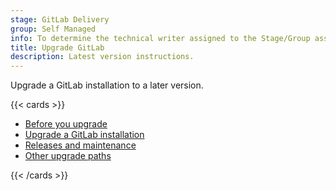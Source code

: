 ```yaml
---
stage: GitLab Delivery
group: Self Managed
info: To determine the technical writer assigned to the Stage/Group associated with this page, see https://handbook.gitlab.com/handbook/product/ux/technical-writing/#assignments
title: Upgrade GitLab
description: Latest version instructions.
---
```


Upgrade a GitLab installation to a later version.

{{< cards >}}

- [Before you upgrade](plan_your_upgrade.md)
- [Upgrade a GitLab installation](upgrade.md)
- [Releases and maintenance](../policy/maintenance.md)
- [Other upgrade paths](convert_to_ee/_index.md)

{{< /cards >}}
